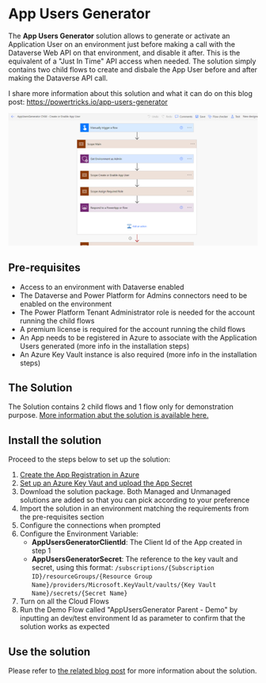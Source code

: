 # App Users Generator
The **App Users Generator** solution allows to generate or activate an Application User on an environment just before making a call with the Dataverse Web API on that environment, and disable it after. This is the equivalent of a "Just In Time" API access when needed. The solution simply contains two child flows to create and disbale the App User before and after making the Dataverse API call. 

I share more information about this solution and what it can do on this blog post: https://powertricks.io/app-users-generator

![App Generator Screenshot](/App%20Users%20Generator/Screenshots/AppUsersGeneratorChildFlow1-1.png)

## Pre-requisites
- Access to an environment with Dataverse enabled
- The Dataverse and Power Platform for Admins connectors need to be enabled on the environment 
- The Power Platform Tenant Administrator role is needed for the account running the child flows
- A premium license is required for the account running the child flows
- An App needs to be registered in Azure to associate with the Application Users generated (more info in the installation steps)
- An Azure Key Vault instance is also required (more info in the installation steps)

## The Solution 
The Solution contains 2 child flows and 1 flow only for demonstration purpose. [More information abut the solution is available here.](https://powertricks.io/app-users-generator)

## Install the solution
Proceed to the steps below to set up the solution:
1. [Create the App Registration in Azure](https://powertricks.io/app-users-generator#app-registration)
2. [Set up an Azure Key Vaut and upload the App Secret](https://powertricks.io/app-users-generator#key-vault)
3. Download the solution package. Both Managed and Unmanaged solutions are added so that you can pick according to your preference
4. Import the solution in an environment matching the requirements from the pre-requisites section
5. Configure the connections when prompted
6. Configure the Environment Variable:
    - **AppUsersGeneratorClientId**: The Client Id of the App created in step 1
    - **AppUsersGeneratorSecret**: The reference to the key vault and secret, using this format: ```/subscriptions/{Subscription ID}/resourceGroups/{Resource Group Name}/providers/Microsoft.KeyVault/vaults/{Key Vault Name}/secrets/{Secret Name}```
7. Turn on all the Cloud Flows
8. Run the Demo Flow called "AppUsersGenerator Parent - Demo" by inputting an dev/test environment Id as parameter to confirm that the solution works as expected

## Use the solution
Please refer to [the related blog post](https://powertricks.io/app-users-generator) for more information about the solution.